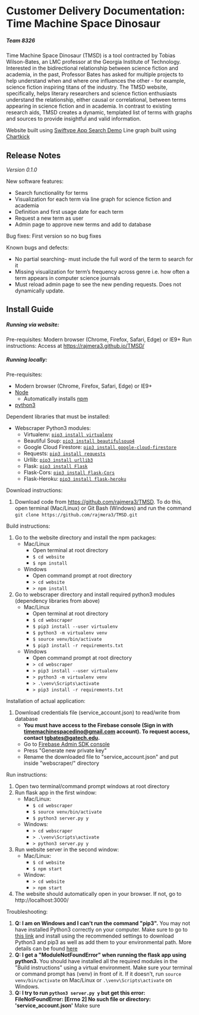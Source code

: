 # Customer Delivery Documentation: Time Machine Space Dinosaur
##### Team 8326
Time Machine Space Dinosaur (TMSD) is a tool contracted by Tobias Wilson-Bates, an LMC professor at the Georgia Institute of Technology. Interested in the bidirectional relationship between science fiction and academia, in the past, Professor Bates has asked for multiple projects to help understand when and where one influences the other - for example, science fiction inspiring titans of the industry.  The TMSD website, specifically, helps literary researchers and science fiction enthusiasts understand the relationship, either causal or correlational, between terms appearing in science fiction and in academia. In contrast to existing research aids, TMSD creates a dynamic, templated list of terms with graphs and sources to provide insightful and valid information.

Website built using [Swiftype App Search Demo](https://github.com/swiftype/app-search-demo-react)
Line graph built using [Chartkick](https://github.com/ankane/react-chartkick)

## Release Notes
*Version 0.1.0*

New software features:
* Search functionality for terms
* Visualization for each term via line graph for science fiction and academia
* Definition and first usage date for each term
* Request a new term as user
* Admin page to approve new terms and add to database

Bug fixes: First version so no bug fixes

Known bugs and defects:
* No partial searching- must include the full word of the term to search for it
* Missing visualization for term’s frequency across genre i.e. how often a term appears in computer science journals
* Must reload admin page to see the new pending requests. Does not dynamically update.

## Install Guide
##### Running via website:
Pre-requisites: Modern browser (Chrome, Firefox, Safari, Edge) or IE9+
Run instructions: Access at https://rajmera3.github.io/TMSD/

##### Running locally:
Pre-requisites:
* Modern browser (Chrome, Firefox, Safari, Edge) or IE9+
* [Node](https://nodejs.org/en/)
    * Automatically installs [npm](https://www.npmjs.com/get-npm)
* [python3](https://www.python.org/downloads/)

Dependent libraries that must be installed: 
* Webscraper Python3 modules:
    * Virtualenv: [``pip3 install virtualenv``](https://virtualenv.pypa.io/en/stable/installation/)
    * Beautiful Soup: [``pip3 install beautifulsoup4``](https://pypi.org/project/beautifulsoup4/)
    * Google Cloud Firestore: [``pip3 install google-cloud-firestore``](https://pypi.org/project/google-cloud-firestore/)
    * Requests: [``pip3 install requests``](http://docs.python-requests.org/en/master/)
    * Urllib: [``pip3 install urllib3``](https://urllib3.readthedocs.io/en/latest/)
    * Flask: [``pip3 install Flask``](https://pypi.org/project/Flask/)
    * Flask-Cors: [``pip3 install Flask-Cors``](https://pypi.org/project/Flask-Cors/)
    * Flask-Heroku: [``pip3 install flask-heroku``](https://pypi.org/project/flask-heroku/)

Download instructions: 
1. Download code from https://github.com/rajmera3/TMSD. To do this, open terminal (Mac/Linux) or Git Bash (Windows) and run the command
``git clone https://github.com/rajmera3/TMSD.git``

Build instructions: 
1. Go to the website directory and install the npm packages:
    * Mac/Linux
        * Open terminal at root directory
        * ``$ cd website``
        * ``$ npm install``
    * Windows
        * Open command prompt at root directory
        * ``> cd website``
        * ``> npm install``
2. Go to webscraper directory and install required python3 modules (dependency libraries from above)
    * Mac/Linux
        * Open terminal at root directory
        * ``$ cd webscraper``
        * ``$ pip3 install --user virtualenv``
        * ``$ python3 -m virtualenv venv``
        * ``$ source venv/bin/activate``
        * ``$ pip3 install -r requirements.txt``
    * Windows
        * Open command prompt at root directory
        * ``> cd webscraper``
        * ``> pip3 install --user virtualenv``
        * ``> python3 -m virtualenv venv``
        * ``> .\venv\Scripts\activate``
        * ``> pip3 install -r requirements.txt``

Installation of actual application:
1. Download credentials file (service_account.json) to read/write from database
    * __You must have access to the Firebase console (Sign in with timemachinespacedino@gmail.com account). To request access, contact tgbates@gatech.edu.__
    * Go to [Firebase Admin SDK console](https://console.firebase.google.com/u/0/project/tmsd-577fd/settings/serviceaccounts/adminsdk)
    * Press "Generate new private key"
    * Rename the downloaded file to "service_account.json" and put inside "webscraper/" directory

Run instructions: 
1. Open two terminal/command prompt windows at root directory
2. Run flask app in the first window:
    * Mac/Linux:
        * ``$ cd webscraper``
        * ``$ source venv/bin/activate``
        * ``$ python3 server.py y``
    * Windows:
        * ``> cd webscraper``
        * ``> .\venv\Scripts\activate``
        * ``> python3 server.py y``
3. Run website server in the second window:
    * Mac/Linux:
        * ``$ cd website``
        * ``$ npm start``
    * Window:
        * ``> cd website``
        * ``> npm start``
4. The website should automatically open in your browser. If not, go to http://localhost:3000/

Troubleshooting: 
1. __Q: I am on Windows and I can't run the command "pip3".__
    You may not have installed Python3 correctly on your computer. Make sure to go to [this link](https://www.python.org/downloads/) and install using the recommended settings to download Python3 and pip3 as well as add them to your environmental path. More details can be found [here](https://vgkits.org/blog/pip3-windows-howto/)
2. __Q: I get a "ModuleNotFoundError" when running the flask app using python3.__
    You should have installed all the required modules in the "Build instructions" using a virtual environment. Make sure your terminal or command prompt has (venv) in front of it. If it doesn't, run ``source venv/bin/activate`` on Mac/Linux or ``.\venv\Scripts\activate`` on Windows.
3. __Q: I try to run ``python3 server.py y`` but get this error: FileNotFoundError: [Errno 2] No such file or directory: 'service_account.json'__
    Make sure

